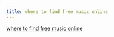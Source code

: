 ```yaml
---
title: where to find free music online
---
```


<p><a href="http://www.masternewmedia.org/audio_music_publishing/music-for-video/where-to-find-free-music-for-video-and-podcasts-20070722.htm">where to find free music online</a></p>
